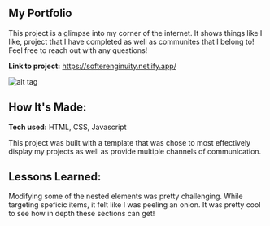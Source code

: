 ## My Portfolio


This project is a glimpse into my corner of the internet. It shows things like I like, project that I have completed as well as communites that I belong to! Feel free to reach out with any questions!

**Link to project:** https://softerenginuity.netlify.app/

![alt tag](https://i.imgur.com/ciMT4js.png)

## How It's Made:

**Tech used:** HTML, CSS, Javascript

This project was built with a template that was chose to most effectively display my projects as well as provide multiple channels of communication. 

## Lessons Learned:

Modifying some of the nested elements was pretty challenging. While targeting speficic items, it felt like I was peeling an onion. It was pretty cool to see how in depth these sections can get!
